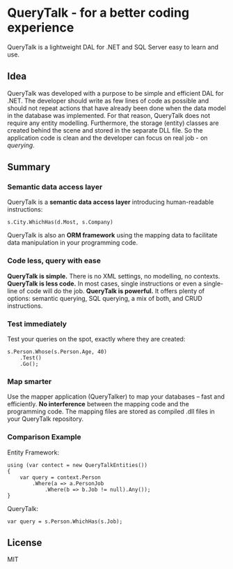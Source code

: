 # QueryTalk - for a better coding experience

QueryTalk is a lightweight DAL for .NET and SQL Server easy to learn and use. 

## Idea

QueryTalk was developed with a purpose to be simple and efficient DAL for .NET. The developer should write as few lines of code as possible and should not repeat actions that have already been done when the data model in the database was implemented. For that reason, QueryTalk does not require any entity modelling. Furthermore, the storage (entity) classes are created behind the scene and stored in the separate DLL file. So the application code is clean and the developer can focus on real job - on *querying*.

## Summary

### Semantic data access layer

QueryTalk is a <strong>semantic data access layer</strong> introducing human-readable instructions:

    s.City.WhichHas(d.Most, s.Company)

QueryTalk is also an <strong>ORM framework</strong> using the mapping data to facilitate data manipulation in your programming code. 

### Code less, query with ease

<strong>QueryTalk is simple.</strong> There is no XML settings, no modelling, no contexts. 
<strong>QueryTalk is less code.</strong> In most cases, single instructions or even a single-line of code will do the job. 
<strong>QueryTalk is powerful.</strong> It offers plenty of options: semantic querying, SQL querying, a mix of both, and CRUD instructions.

### Test immediately

Test your queries on the spot, exactly where they are created:

    s.Person.Whose(s.Person.Age, 40)
        .Test()
        .Go();

### Map smarter

Use the mapper application (QueryTalker) to map your databases – fast and efficiently. 
<strong>No interference</strong> between the mapping code and the programming code. 
The mapping files are stored as compiled .dll files in your QueryTalk repository.

### Comparison Example

Entity Framework:

    using (var contect = new QueryTalkEntities()) 
    {
        var query = context.Person
            .Where(a => a.PersonJob
                .Where(b => b.Job != null).Any());
    }

QueryTalk:

    var query = s.Person.WhichHas(s.Job);

## License

MIT





